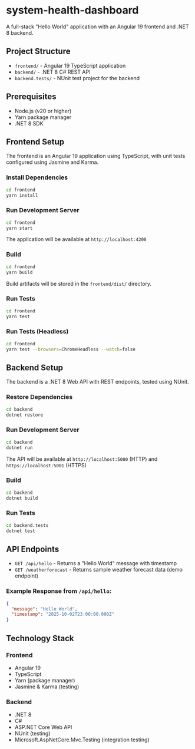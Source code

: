 # system-health-dashboard

A full-stack "Hello World" application with an Angular 19 frontend and .NET 8 backend.

## Project Structure

- `frontend/` - Angular 19 TypeScript application
- `backend/` - .NET 8 C# REST API
- `backend.tests/` - NUnit test project for the backend

## Prerequisites

- Node.js (v20 or higher)
- Yarn package manager
- .NET 8 SDK

## Frontend Setup

The frontend is an Angular 19 application using TypeScript, with unit tests configured using Jasmine and Karma.

### Install Dependencies
```bash
cd frontend
yarn install
```

### Run Development Server
```bash
cd frontend
yarn start
```
The application will be available at `http://localhost:4200`

### Build
```bash
cd frontend
yarn build
```
Build artifacts will be stored in the `frontend/dist/` directory.

### Run Tests
```bash
cd frontend
yarn test
```

### Run Tests (Headless)
```bash
cd frontend
yarn test --browsers=ChromeHeadless --watch=false
```

## Backend Setup

The backend is a .NET 8 Web API with REST endpoints, tested using NUnit.

### Restore Dependencies
```bash
cd backend
dotnet restore
```

### Run Development Server
```bash
cd backend
dotnet run
```
The API will be available at `http://localhost:5000` (HTTP) and `https://localhost:5001` (HTTPS)

### Build
```bash
cd backend
dotnet build
```

### Run Tests
```bash
cd backend.tests
dotnet test
```

## API Endpoints

- `GET /api/hello` - Returns a "Hello World" message with timestamp
- `GET /weatherforecast` - Returns sample weather forecast data (demo endpoint)

### Example Response from `/api/hello`:
```json
{
  "message": "Hello World",
  "timestamp": "2025-10-02T23:00:00.000Z"
}
```

## Technology Stack

### Frontend
- Angular 19
- TypeScript
- Yarn (package manager)
- Jasmine & Karma (testing)

### Backend
- .NET 8
- C#
- ASP.NET Core Web API
- NUnit (testing)
- Microsoft.AspNetCore.Mvc.Testing (integration testing)
